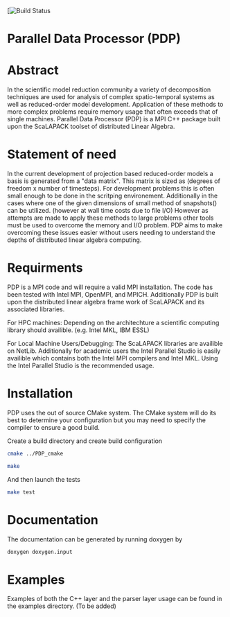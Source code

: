 
[![Build Status](https://github.com/narnoldm/PDP/actions/workflows/cmake.yml/badge.svg)


<h1> Parallel Data Processor (PDP) <h1>


# Abstract 

In the scientific model reduction community a variety of 
decomposition techniques are used for analysis of complex
spatio-temporal systems as well as reduced-order model 
development. Application of these methods to more complex
problems require memory usage that often exceeds that of 
single machines. Parallel Data Processor (PDP) is a MPI 
C++ package built upon the ScaLAPACK toolset of distributed
Linear Algebra. 



# Statement of need

In the current development of projection based reduced-order models a 
basis is generated from a "data matrix". This matrix is sized as 
(degrees of freedom x number of timesteps). For development problems 
this is often small enough to be done in the scritping environement. 
Additionally in the cases where one of the given dimensions of small
method of snapshots() can be utilized. (however at wall time costs
due to file I/O) However as attempts are made to apply these methods 
to large problems other tools must be used to overcome the memory 
and I/O problem. PDP aims to make overcoming these issues easier
without users needing to understand the depths of distributed
linear algebra computing.


# Requirments

PDP is a MPI code and will require a valid MPI installation. 
The code has been tested with Intel MPI, OpenMPI, and MPICH.
Additionally PDP is built upon the distributed 
linear algebra frame work of ScaLAPACK and its associated 
libraries. 

For HPC machines: 
Depending on the architechture a scientific computing library
should availible. (e.g. Intel MKL, IBM ESSL) 


For Local Machine Users/Debugging:
The ScaLAPACK libraries are availible on NetLib. Additionally 
for academic users the Intel Parallel Studio is easily availible
which contains both the Intel MPI compilers and Intel MKL. Using 
the Intel Parallel Studio is the recommended usage. 



# Installation

PDP uses the out of source CMake system. The CMake system will do its best 
to determine your configuration but you may need to specify the compiler 
to ensure a good build.

Create a build directory and create build configuration

```bash 
cmake ../PDP_cmake
```

```bash
make
```

And then launch the tests

```bash
make test
```

# Documentation
The documentation can be generated by running doxygen by 

```bash 
doxygen doxygen.input
```


# Examples
Examples of both the C++ layer and the parser layer usage 
can be found in the examples directory. (To be added)




